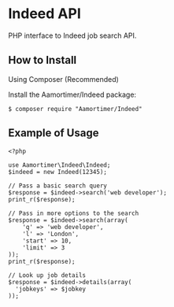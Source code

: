 Indeed API
===============================================================================

PHP interface to Indeed job search API.

How to Install
-------------------------------------------------------------------------------

Using Composer (Recommended)

Install the Aamortimer/Indeed package:

```shell
$ composer require "Aamortimer/Indeed"
```

Example of Usage
-------------------------------------------------------------------------------

    <?php

    use Aamortimer\Indeed\Indeed;
    $indeed = new Indeed(12345);

    // Pass a basic search query
    $response = $indeed->search('web developer');
    print_r($response);

    // Pass in more options to the search
    $response = $indeed->search(array(
        'q' => 'web developer',
        'l' => 'London',
        'start' => 10,
        'limit' => 3
    ));
    print_r($response);

    // Look up job details
    $response = $indeed->details(array(
      'jobkeys' => $jobkey
    ));
